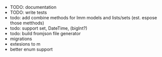 * TODO: documentation
* TODO: write tests
* todo: add combine methods for Imm models and lists/sets (est. espose those metthods)
* todo: support set, DateTime, (bigInt?)
* todo: build fromjson file generator
* migrations
* extesions to m
* better enum support